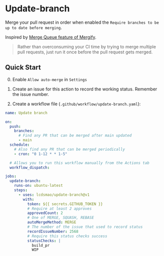 # Update-branch

Merge your pull request in order when enabled the `Require branches to be up to date before merging`.

Inspired by [Merge Queue feature of Mergify](https://mergify.io/features/merge-queue).

> Rather than overconsuming your CI time by trying to merge multiple pull requests, just run it once before the pull request gets merged.

## Quick Start

0. Enable `Allow auto-merge` in `Settings`

1. Create an issue for this action to record the working status. Remember the issue number.

2. Create a workflow file (`.github/workflow/update-branch.yaml`):

```yaml
name: Update branch

on:
  push:
    branches:
      # Find any PR that can be merged after main updated
      - main
  schedule:
    # Also find any PR that can be merged periodically
    - cron: "0 1-12 * * 1-5"

  # Allows you to run this workflow manually from the Actions tab
  workflow_dispatch:

jobs:
  update-branch:
    runs-on: ubuntu-latest
    steps:
      - uses: lcdsmao/update-branch@v1
        with:
          token: ${{ secrets.GITHUB_TOKEN }}
          # Require at least 2 approves
          approvedCount: 2
          # One of MERGE, SQUASH, REBASE
          autoMergeMethod: MERGE
          # The number of the issue that used to record status
          recordIssueNumber: 2568
          # Require this status checks success
          statusChecks: |
            build_pr
            WIP
```
